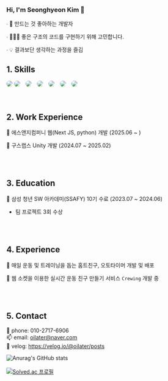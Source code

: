 ### Hi, I'm Seonghyeon Kim 👋

∙ 🌴 만드는 것 좋아하는 개발자 <br>


∙ 👨🏼‍💻 좋은 구조의 코드를 구현하기 위해 고민합니다. <br>


∙ 💡 결과보단 생각하는 과정을 즐김<br>

## 1. Skills
<div style="white-space: nowrap;">
  <span style="display: inline-flex; border-radius: 20px; overflow: hidden;">
    <img src="https://img.shields.io/badge/TypeScript-3178C6.svg?style=for-the-badge&logo=typescript&logoColor=white" />
  </span>
  <span style="display: inline-flex; border-radius: 20px; overflow: hidden; margin-right: 10px;">
    <img src="https://img.shields.io/badge/JavaScript-F7DF1E.svg?style=for-the-badge&logo=javascript&logoColor=black" />
  </span>
  <span style="display: inline-flex; border-radius: 20px; overflow: hidden; margin-right: 10px;">
    <img src="https://img.shields.io/badge/React-20232A.svg?style=for-the-badge&logo=react&logoColor=61DAFB" />
  </span>
  <span style="display: inline-flex; border-radius: 20px; overflow: hidden; margin-right: 10px;">
    <img src="https://img.shields.io/badge/Unity-555555.svg?style=for-the-badge&logo=unity&logoColor=white" />
  </span>
  <span style="display: inline-flex; border-radius: 20px; overflow: hidden; margin-right: 10px;">
    <img src="https://img.shields.io/badge/C%23-239120.svg?style=for-the-badge&logo=csharp&logoColor=white" />
  </span>
  <span style="display: inline-flex; border-radius: 20px; overflow: hidden; margin-right: 10px;">
    <img src="https://img.shields.io/badge/SwiftUI-FA7343.svg?style=for-the-badge&logo=swift&logoColor=white" />
  </span>
  <span style="display: inline-flex; border-radius: 20px; overflow: hidden;">
    <img src="https://img.shields.io/badge/Firebase-FFCA28.svg?style=for-the-badge&logo=firebase&logoColor=black" />
  </span>
</div>

<br>
<br>

## 2. Work Experience
💬 에스앤지컴퍼니 웹(Next JS, python) 개발 (2025.06 ~ ) <br>

💬 구스랩스 Unity 개발 (2024.07 ~ 2025.02) <br>

<br>
<br>

## 3. Education

💬 삼성 청년 SW 아카데미(SSAFY) 10기 수료 (2023.07 ~ 2024.06)<br>

- 팀 프로젝트 3회 수상 <br>

<br>
<br>

## 4. Experience
💬 매일 운동 및 트레이닝을 돕는 홈트친구, 오토타이머 개발 및 배포 <br>

💬 웹 소켓을 이용한 실시간 운동 친구 만들기 서비스 `Crewing` 개발 중 <br>

<br>
<br>

## 5. Contact
📱 phone: 010-2717-6906 <br>
📫 email: oilater@naver.com <br>
💬 velog: https://velog.io/@oilater/posts
<!--
**oilater/oilater** is a ✨ _special_ ✨ repository because its `README.md` (this file) appears on your GitHub profile.



- 
- 🌱 I’m currently learning ...
- 👯 I’m looking to collaborate on ...
- 🤔 I’m looking for help with ...
- 💬 Ask me about ...
- 📫 How to reach me: ...

- ⚡ Fun fact: ...
-->
![Anurag's GitHub stats](https://github-readme-stats.vercel.app/api?username=oilater&show_icons=true&theme=radical)
<br>
<br>
[![Solved.ac
프로필](http://mazassumnida.wtf/api/generate_badge?boj=oilater)](https://solved.ac/oilater)
